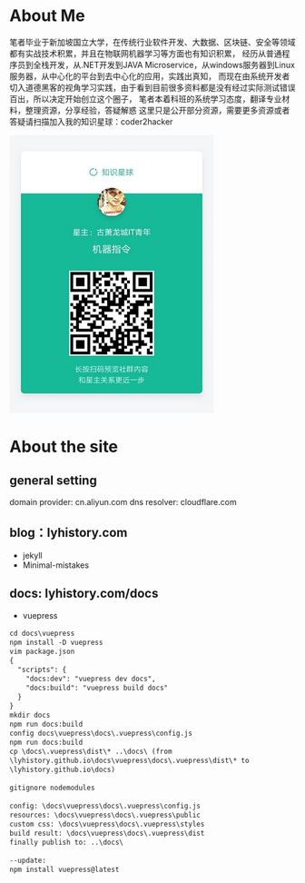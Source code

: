 
# About Me

笔者毕业于新加坡国立大学，在传统行业软件开发、大数据、区块链、安全等领域都有实战技术积累，并且在物联网机器学习等方面也有知识积累，
经历从普通程序员到全栈开发，从.NET开发到JAVA Microservice，从windows服务器到Linux服务器，从中心化的平台到去中心化的应用，实践出真知，
而现在由系统开发者切入道德黑客的视角学习实践，由于看到目前很多资料都是没有经过实际测试错误百出，所以决定开始创立这个圈子，
笔者本着科班的系统学习态度，翻译专业材料，整理资源，分享经验，答疑解惑
这里只是公开部分资源，需要更多资源或者答疑请扫描加入我的知识星球：coder2hacker

![](/docs/resources/images/zhishixingqiu.jpg)

# About the site

## general setting

domain provider: cn.aliyun.com
dns resolver: cloudflare.com

## blog：lyhistory.com

- jekyll
- Minimal-mistakes

## docs: lyhistory.com/docs

- vuepress
```
cd docs\vuepress
npm install -D vuepress
vim package.json
{
  "scripts": {
    "docs:dev": "vuepress dev docs",
    "docs:build": "vuepress build docs"
  }
}
mkdir docs
npm run docs:build
config docs\vuepress\docs\.vuepress\config.js
npm run docs:build
cp \docs\.vuepress\dist\* ..\docs\ (from \lyhistory.github.io\docs\vuepress\docs\.vuepress\dist\* to \lyhistory.github.io\docs)

gitignore nodemodules

config: \docs\vuepress\docs\.vuepress\config.js
resources: \docs\vuepress\docs\.vuepress\public
custom css: \docs\vuepress\docs\.vuepress\styles
build result: \docs\vuepress\docs\.vuepress\dist
finally publish to: ..\docs\

--update:
npm install vuepress@latest
```
